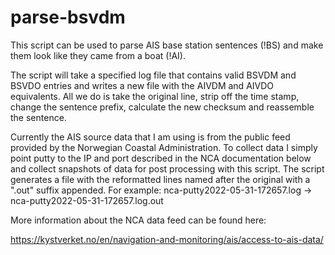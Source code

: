 
# parse-bsvdm


This script can be used to parse AIS base station sentences (!BS) and make them look like they came from a boat (!AI).

The script will take a specified log file that contains valid BSVDM and BSVDO entries and writes a new file with the AIVDM and AIVDO equivalents. All we do is take the original line, strip off the time stamp, change the sentence prefix, calculate the new checksum and reassemble the sentence.

Currently the AIS source data that I am using is from the public feed provided by the Norwegian Coastal Administration. To collect data I simply point putty to the IP and port described in the NCA documentation below and collect snapshots of data for post processing with this script. The script generates a file with the reformatted lines named after the original with a ".out" suffix appended. For example: nca-putty2022-05-31-172657.log -> nca-putty2022-05-31-172657.log.out

More information about the NCA data feed can be found here: 

https://kystverket.no/en/navigation-and-monitoring/ais/access-to-ais-data/
